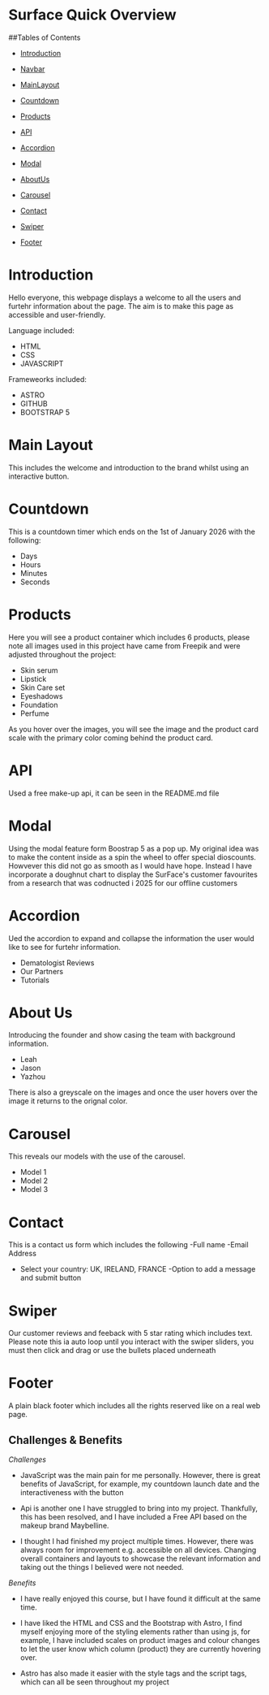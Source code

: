 # Surface Quick Overview


##Tables of Contents

- [Introduction](#Introduction)

- [Navbar](#Navbar)

- [MainLayout](#MainLayout)

- [Countdown](#Countdown)

- [Products](#Products)

- [API](#API)

- [Accordion](#Accordion)

- [Modal](#Modal)

- [AboutUs](#About-Us)

- [Carousel](#Caraousel)

- [Contact](#Contact)

- [Swiper](#Swiper)

- [Footer](#Footer)

 

 # Introduction
 Hello everyone, this webpage displays a welcome to all the users and furtehr information about the page.
 The aim is to make this page as accessible and user-friendly.
 
Language included:
- HTML
- CSS
- JAVASCRIPT

Frameweorks included:
- ASTRO
- GITHUB
- BOOTSTRAP 5


 # Main Layout
This includes the welcome and introduction to the brand whilst using an interactive button. 

 
# Countdown
This is a countdown timer which ends on the 1st of January 2026 with the following: 
- Days
- Hours
- Minutes
- Seconds

# Products
Here you will see a product container which includes 6 products, please note all images used in this project have came from Freepik and were adjusted throughout the project:
- Skin serum
- Lipstick
- Skin Care set
- Eyeshadows
- Foundation
- Perfume
 
 As you hover over the images, you will see the image and the product card scale with the primary color coming behind the product card.

# API
Used a free make-up api, it can be seen in the README.md file

# Modal
Using the modal feature form Boostrap 5 as a pop up. My original idea was to make the content inside as a spin the wheel to offer special dioscounts. Howvever this did not go as smooth as I would have hope. 
Instead I have incorporate a doughnut chart to display the SurFace's customer favourites from a research that was codnucted i 2025 for our offline customers

# Accordion
Ued the accordion to expand and collapse the information the user would like to see for furtehr information.
- Dematologist Reviews
- Our Partners
- Tutorials

# About Us
Introducing the founder and show casing the team with background information. 
- Leah
- Jason
- Yazhou

There is also a greyscale on the images and once the user hovers over the image it returns to the orignal color. 

# Carousel
This reveals our models with the use of the carousel. 
- Model 1 
- Model 2
- Model 3 

# Contact
 This is a contact us form which includes the following
 -Full name
 -Email Address 
 - Select your country: UK, IRELAND, FRANCE
 -Option to add a message and submit button

# Swiper
Our customer reviews and feeback with 5 star rating which includes text. Please note this ia auto loop until you interact with the swiper sliders, you must then click and drag or use the bullets placed underneath

# Footer
A plain black footer which includes all the rights reserved like on a real web page. 


## Challenges & Benefits

*Challenges*

- JavaScript was the main pain for me personally. However, there is great benefits of JavaScript, for example, my countdown launch date and the interactiveness with the button

- Api is another one I have struggled to bring into my project. Thankfully, this has been resolved, and I have included a Free API based on the makeup brand Maybelline.

- I thought I had finished my project multiple times. However, there was always room for improvement e.g. accessible on all devices. Changing overall containers and layouts to showcase the relevant information and taking out the things I believed were not needed.

 

*Benefits*

- I have really enjoyed this course, but I have found it difficult at the same time.

- I have liked the HTML and CSS and the Bootstrap with Astro, I find myself enjoying more of the styling elements rather than using js, for example, I have included scales on product images and colour changes to let the user know which column (product) they are currently hovering over.  

- Astro has also made it easier with the style tags and the script tags, which can all be seen throughout my project



